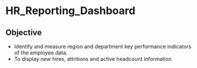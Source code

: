 # HR_Reporting_Dashboard

## Objective 
- Identify and measure region and department key performance indicators of the employee data. 
- To display new hires, attritions and active headcount information 
  